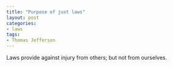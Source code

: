 ```yaml
---
title: "Purpose of just laws"
layout: post
categories:
- laws
tags:
- Thomas Jefferson
---
```


Laws provide against injury from others; but not from ourselves.